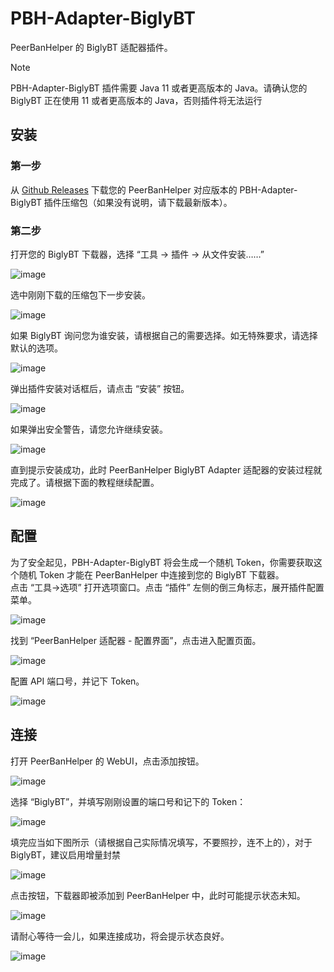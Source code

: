 # PBH-Adapter-BiglyBT

PeerBanHelper 的 BiglyBT 适配器插件。

> [!NOTE]
> PBH-Adapter-BiglyBT 插件需要 Java 11 或者更高版本的 Java。请确认您的 BiglyBT 正在使用 11 或者更高版本的 Java，否则插件将无法运行

## 安装

### 第一步

从 [Github Releases](https://github.com/PBH-BTN/PBH-Adapter-BiglyBT/releases) 下载您的 PeerBanHelper 对应版本的 PBH-Adapter-BiglyBT 插件压缩包（如果没有说明，请下载最新版本）。

### 第二步

打开您的 BiglyBT 下载器，选择 “工具 -> 插件 -> 从文件安装……”

![image](https://github.com/PBH-BTN/PBH-Adapter-BiglyBT/assets/30802565/68d751f9-2cfa-491c-9462-cf05c0a7961c)

选中刚刚下载的压缩包下一步安装。

![image](https://github.com/PBH-BTN/PBH-Adapter-BiglyBT/assets/30802565/7acd7909-db9b-4a04-a426-daf602acca82)

如果 BiglyBT 询问您为谁安装，请根据自己的需要选择。如无特殊要求，请选择默认的选项。

![image](https://github.com/PBH-BTN/PBH-Adapter-BiglyBT/assets/30802565/527467ab-e92d-41f8-853a-9f86562f096c)

弹出插件安装对话框后，请点击 “安装” 按钮。

![image](https://github.com/PBH-BTN/PBH-Adapter-BiglyBT/assets/30802565/71133241-9d11-444a-a19b-a874a4850d6c)

如果弹出安全警告，请您允许继续安装。

![image](https://github.com/PBH-BTN/PBH-Adapter-BiglyBT/assets/30802565/d918e8ce-7126-4521-8c1b-fb0c4120bb0f)

直到提示安装成功，此时 PeerBanHelper BiglyBT Adapter 适配器的安装过程就完成了。请根据下面的教程继续配置。

![image](https://github.com/PBH-BTN/PBH-Adapter-BiglyBT/assets/30802565/83471d40-f707-431c-8fe7-f05b73de5763)

## 配置

为了安全起见，PBH-Adapter-BiglyBT 将会生成一个随机 Token，你需要获取这个随机 Token 才能在 PeerBanHelper 中连接到您的 BiglyBT 下载器。  
点击 “工具->选项” 打开选项窗口。点击 “插件” 左侧的倒三角标志，展开插件配置菜单。

![image](https://github.com/PBH-BTN/PBH-Adapter-BiglyBT/assets/30802565/bbab5581-6c14-4354-9861-9a71c7107c01)

找到 “PeerBanHelper 适配器 - 配置界面”，点击进入配置页面。

![image](https://github.com/PBH-BTN/PBH-Adapter-BiglyBT/assets/30802565/d0b84c5e-15dc-4403-8caa-f4627cffe3bf)

配置 API 端口号，并记下 Token。

![image](https://github.com/PBH-BTN/PBH-Adapter-BiglyBT/assets/30802565/f9eb6630-e5f0-43e9-8ac0-cec162ce3339)

## 连接

打开 PeerBanHelper 的 WebUI，点击添加按钮。

![image](https://github.com/PBH-BTN/PBH-Adapter-BiglyBT/assets/30802565/5ecb7ad9-60f9-4325-bfd8-6ebff47c1875)

选择 “BiglyBT”，并填写刚刚设置的端口号和记下的 Token：

![image](https://github.com/PBH-BTN/PBH-Adapter-BiglyBT/assets/30802565/0ea581a5-23ff-491c-818b-a43b1bb36d66)

填完应当如下图所示（请根据自己实际情况填写，不要照抄，连不上的），对于 BiglyBT，建议启用增量封禁

![image](https://github.com/PBH-BTN/PBH-Adapter-BiglyBT/assets/30802565/5dde841f-b0dd-4745-a920-f9c8b3f676c9)

点击按钮，下载器即被添加到 PeerBanHelper 中，此时可能提示状态未知。

![image](https://github.com/PBH-BTN/PBH-Adapter-BiglyBT/assets/30802565/b24011a1-bfdb-43b3-9fec-6709c1acc742)

请耐心等待一会儿，如果连接成功，将会提示状态良好。

![image](https://github.com/PBH-BTN/PBH-Adapter-BiglyBT/assets/30802565/8c6fcc58-6d59-4daf-beed-0e0afee1eab0)




